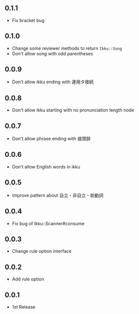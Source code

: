 ## 0.1.1
- Fix bracket bug

## 0.1.0
- Change some reviewer methods to return `Ikku::Song`
- Don't allow song with odd parentheses

## 0.0.9
- Don't allow ikku ending with 連用タ接続

## 0.0.8
- Don't allow ikku starting with no pronunciation length node

## 0.0.7
- Don't allow phrase ending with 接頭辞

## 0.0.6
- Don't allow English words in ikku

## 0.0.5
- Improve pattern about 自立・非自立・助動詞

## 0.0.4
- Fix bug of Ikku::Scanner#consume

## 0.0.3
- Change rule option interface

## 0.0.2
- Add rule option

## 0.0.1
- 1st Release
